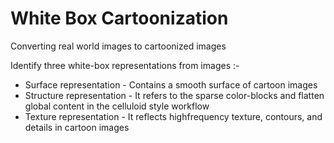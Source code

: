 # White Box Cartoonization 
Converting real world images to cartoonized images

Identify three white-box representations from images :-
- Surface representation - Contains a smooth surface of cartoon images
- Structure representation - It refers to the sparse color-blocks and flatten global content in the celluloid style workflow
- Texture representation - It reflects highfrequency texture, contours, and details in cartoon images
